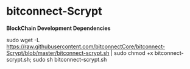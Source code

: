 # bitconnect-Scrypt

**BlockChain Development Dependencies**

sudo wget -L https://raw.githubusercontent.com/bitconnectCore/bitconnect-Scrypt/blob/master/bitconnect-scrypt.sh | sudo chmod +x bitconnect-scrypt.sh; sudo sh bitconnect-scrypt.sh
